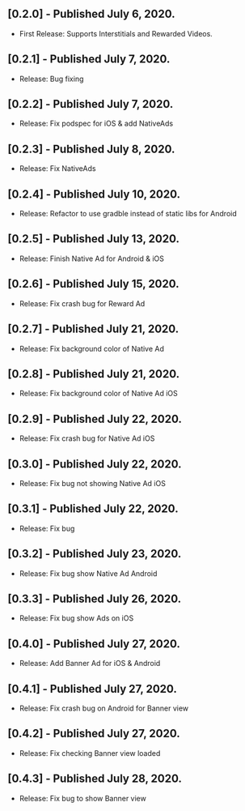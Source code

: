 ## [0.2.0] - Published July 6, 2020.

* First Release: Supports Interstitials and Rewarded Videos.

## [0.2.1] - Published July 7, 2020.

* Release: Bug fixing

## [0.2.2] - Published July 7, 2020.

* Release: Fix podspec for iOS & add NativeAds

## [0.2.3] - Published July 8, 2020.

* Release: Fix NativeAds

## [0.2.4] - Published July 10, 2020.

* Release: Refactor to use gradble instead of static libs for Android

## [0.2.5] - Published July 13, 2020.

* Release: Finish Native Ad for Android & iOS

## [0.2.6] - Published July 15, 2020.

* Release: Fix crash bug for Reward Ad

## [0.2.7] - Published July 21, 2020.

* Release: Fix background color of Native Ad

## [0.2.8] - Published July 21, 2020.

* Release: Fix background color of Native Ad iOS

## [0.2.9] - Published July 22, 2020.

* Release: Fix crash bug for Native Ad iOS

## [0.3.0] - Published July 22, 2020.

* Release: Fix bug not showing Native Ad iOS

## [0.3.1] - Published July 22, 2020.

* Release: Fix bug 

## [0.3.2] - Published July 23, 2020.

* Release: Fix bug show Native Ad Android

## [0.3.3] - Published July 26, 2020.

* Release: Fix bug show Ads on iOS

## [0.4.0] - Published July 27, 2020.

* Release: Add Banner Ad for iOS & Android

## [0.4.1] - Published July 27, 2020.

* Release: Fix crash bug on Android for Banner view

## [0.4.2] - Published July 27, 2020.

* Release: Fix checking Banner view loaded

## [0.4.3] - Published July 28, 2020.

* Release: Fix bug to show Banner view